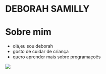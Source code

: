 # DEBORAH SAMILLY

# Sobre mim
- olá,eu sou deborah
- gosto de cuidar de criança 
- quero aprender mais sobre programaçoẽs

![](https://gifs.eco.br/wp-content/uploads/2022/02/animados-gifs-do-bob-esponja-32.gif)
